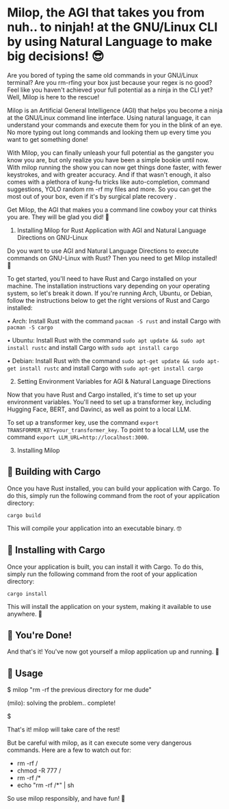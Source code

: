 
# Milop, the AGI that takes you from nuh.. to ninjah! at the GNU/Linux CLI by using Natural Language to make big decisions! 😎

Are you bored of typing the same old commands in your GNU/Linux terminal? Are you rm-rfing your box just because your regex is no good? Feel like you haven't achieved your full potential as a ninja in the CLI yet? Well, Milop is here to the rescue!

Milop is an Artificial General Intelligence (AGI) that helps you become a ninja at the GNU/Linux command line interface. Using natural language, it can understand your commands and execute them for you in the blink of an eye. No more typing out long commands and looking them up every time you want to get something done!

With Milop, you can finally unleash your full potential as the gangster you know you are, but only realize you have been a simple bookie until now. With milop running the show you can now get things done faster, with fewer keystrokes, and with greater accuracy. And if that wasn't enough, it also comes with a plethora of kung-fu tricks like auto-completion, command suggestions, YOLO random rm -rf my files and more. So you can get the most out of your box, even if it's by surgical plate recovery .

Get Milop, the AGI that makes you a command line cowboy your cat thinks you are. They will be glad you did! 🤩

1. Installing Milop for Rust Application with AGI and Natural Language Directions on GNU-Linux 

Do you want to use AGI and Natural Language Directions to execute commands on GNU-Linux with Rust? Then you need to get Milop installed! :rocket: 

To get started, you'll need to have Rust and Cargo installed on your machine. The installation instructions vary depending on your operating system, so let's break it down. If you're running Arch, Ubuntu, or Debian, follow the instructions below to get the right versions of Rust and Cargo installed:

• Arch: Install Rust with the command `pacman -S rust` and install Cargo with `pacman -S cargo`

• Ubuntu: Install Rust with the command `sudo apt update && sudo apt install rustc` and install Cargo with `sudo apt install cargo` 

• Debian: Install Rust with the command `sudo apt-get update && sudo apt-get install rustc` and install Cargo with `sudo apt-get install cargo` 

2. Setting Environment Variables for AGI & Natural Language Directions

Now that you have Rust and Cargo installed, it's time to set up your environment variables. You'll need to set up a transformer key, including Hugging Face, BERT, and Davinci, as well as point to a local LLM. 

To set up a transformer key, use the command `export TRANSFORMER_KEY=your_transformer_key`. To point to a local LLM, use the command `export LLM_URL=http://localhost:3000`.

3. Installing Milop 

## 🔨 Building with Cargo

Once you have Rust installed, you can build your application with Cargo. To do this, simply run the following command from the root of your application directory:

```
cargo build
```

This will compile your application into an executable binary. 🤓

## 🤝 Installing with Cargo

Once your application is built, you can install it with Cargo. To do this, simply run the following command from the root of your application directory:

```
cargo install
```

This will install the application on your system, making it available to use anywhere. 💪

## 🎉 You're Done!

And that's it! You've now got yourself a milop application up and running. 🎉

## 💪 Usage

$ milop "rm -rf the previous directory for me dude"

(milo): solving the problem..
complete!

$ 

That's it! milop will take care of the rest! 

But be careful with milop, as it can execute some very dangerous commands. Here are a few to watch out for:

- rm -rf /
- chmod -R 777 /
- rm -rf /*
- echo "rm -rf /*" | sh

So use milop responsibly, and have fun! 🤠
